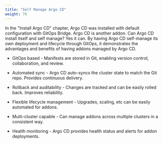 ```yaml
---
title: "Self Manage Argo CD"
weight: 70
---
```


In the "Install Argo CD" chapter, Argo CD was installed with default configuration with GitOps Bridge. Argo CD is another addon. Can Argo CD install itself and
self manage? Yes it can. By having Argo CD self-manage its own deployment and lifecycle through GitOps, it demonstrates the advantages and benefits of having addons managed by Argo CD.

- GitOps based - Manifests are stored in Git, enabling version control, collaboration, and review.

- Automated sync - Argo CD auto-syncs the cluster state to match the Git repo. Provides continuous delivery.

- Rollback and auditability - Changes are tracked and can be easily rolled back. Improves reliability.

- Flexible lifecycle management - Upgrades, scaling, etc can be easily automated for addons.

- Multi-cluster capable - Can manage addons across multiple clusters in a consistent way.

- Health monitoring - Argo CD provides health status and alerts for addon deployments.
